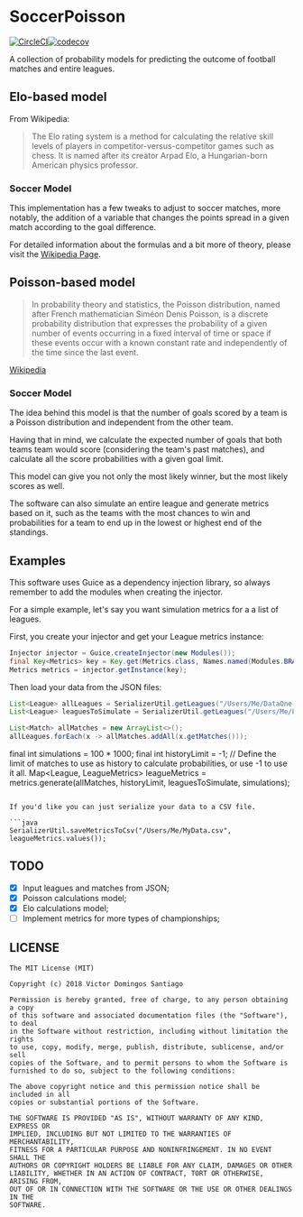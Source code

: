 # SoccerPoisson

[![CircleCI](https://circleci.com/gh/Victor-DS/SoccerPoisson.svg?style=svg)](https://circleci.com/gh/Victor-DS/SoccerPoisson)[![codecov](https://codecov.io/gh/Victor-DS/SoccerPoisson/branch/master/graph/badge.svg)](https://codecov.io/gh/Victor-DS/SoccerPoisson)

A collection of probability models for predicting the outcome of football matches and entire leagues.

## Elo-based model
From Wikipedia:

> The Elo rating system is a method for calculating the relative skill levels of players in competitor-versus-competitor games such as chess. It is named after its creator Arpad Elo, a Hungarian-born American physics professor.

### Soccer Model
This implementation has a few tweaks to adjust to soccer matches, more notably, the addition of a variable that changes the points spread in a given match according to the goal difference.

For detailed information about the formulas and a bit more of theory, please visit the [Wikipedia Page](https://en.wikipedia.org/wiki/World_Football_Elo_Ratings).


## Poisson-based model
> In probability theory and statistics, the Poisson distribution, named after French mathematician Siméon Denis Poisson, is a discrete probability distribution that expresses the probability of a given number of events occurring in a fixed interval of time or space if these events occur with a known constant rate and independently of the time since the last event.

[Wikipedia](https://en.wikipedia.org/wiki/Poisson_distribution)

### Soccer Model
The idea behind this model is that the number of goals scored by a team is a Poisson distribution and independent from the other team.

Having that in mind, we calculate the expected number of goals that both teams team would score (considering the team's past matches), and calculate all the score probabilities with a given goal limit.

This model can give you not only the most likely winner, but the most likely scores as well.

The software can also simulate an entire league and generate metrics based on it, such as the teams with the most chances to win and probabilities for a team to end up in the lowest or highest end of the standings.

## Examples

This software uses Guice as a dependency injection library, so always remember to add the modules when creating the injector.

For a simple example, let's say you want simulation metrics for a a list of leagues. 

First, you create your injector and get your League metrics instance:

```java
Injector injector = Guice.createInjector(new Modules());
final Key<Metrics> key = Key.get(Metrics.class, Names.named(Modules.BRAZILIAN_CHAMPIONSHIP_METRICS_ELO)); //Or Modules.BRAZILIAN_CHAMPIONSHIP_METRICS_POISSON
Metrics metrics = injector.getInstance(key);
```

Then load your data from the JSON files:

```java
List<League> allLeagues = SerializerUtil.getLeagues("/Users/Me/DataOne.json", "/Users/Me/DataTwo.json", "/Users/Me/InfiniteData.json");
List<League> leaguesToSimulate = SerializerUtil.getLeagues("/Users/Me/LeaguesToSimulate.json");

List<Match> allMatches = new ArrayList<>();
allLeagues.forEach(x -> allMatches.addAll(x.getMatches()));
```

final int simulations = 100 * 1000;
final int historyLimit = -1; // Define the limit of matches to use as history to calculate probabilities, or use -1 to use it all.
Map<League, LeagueMetrics> leagueMetrics = metrics.generate(allMatches, historyLimit, leaguesToSimulate, simulations);
```

If you'd like you can just serialize your data to a CSV file.

```java
SerializerUtil.saveMetricsToCsv("/Users/Me/MyData.csv", leagueMetrics.values());
```

## TODO

- [x] Input leagues and matches from JSON;
- [x] Poisson calculations model;
- [x] Elo calculations model;
- [ ] Implement metrics for more types of championships;

## LICENSE

```
The MIT License (MIT)

Copyright (c) 2018 Victor Domingos Santiago

Permission is hereby granted, free of charge, to any person obtaining a copy
of this software and associated documentation files (the "Software"), to deal
in the Software without restriction, including without limitation the rights
to use, copy, modify, merge, publish, distribute, sublicense, and/or sell
copies of the Software, and to permit persons to whom the Software is
furnished to do so, subject to the following conditions:

The above copyright notice and this permission notice shall be included in all
copies or substantial portions of the Software.

THE SOFTWARE IS PROVIDED "AS IS", WITHOUT WARRANTY OF ANY KIND, EXPRESS OR
IMPLIED, INCLUDING BUT NOT LIMITED TO THE WARRANTIES OF MERCHANTABILITY,
FITNESS FOR A PARTICULAR PURPOSE AND NONINFRINGEMENT. IN NO EVENT SHALL THE
AUTHORS OR COPYRIGHT HOLDERS BE LIABLE FOR ANY CLAIM, DAMAGES OR OTHER
LIABILITY, WHETHER IN AN ACTION OF CONTRACT, TORT OR OTHERWISE, ARISING FROM,
OUT OF OR IN CONNECTION WITH THE SOFTWARE OR THE USE OR OTHER DEALINGS IN THE
SOFTWARE.
```
